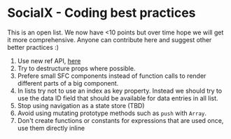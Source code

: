 # SocialX - Coding best practices

This is an open list. We now have <10 points but over time hope we will get it more comprehensive.
Anyone can contribute here and suggest other better practices :) 

1. Use new ref API, [here](https://reactjs.org/docs/refs-and-the-dom.html#creating-refs)
1. Try to destructure props where possible.
1. Prefere small SFC components instead of function calls to render different parts of a big component.
1. In lists try not to use an index as key property. Instead we should try to use the data ID field that should be available for data entries in all list.
1. Stop using navigation as a state store (TBD)
1. Avoid using mutating prototype methods such as `push` with `Array`.
1. Don't create functions or constants for expressions that are used once, use them directly inline
